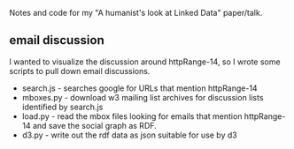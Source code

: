 Notes and code for my "A humanist's look at Linked Data" paper/talk.

email discussion
----------------

I wanted to visualize the discussion around httpRange-14, so I wrote
some scripts to pull down email discussions.

* search.js - searches google for URLs that mention httpRange-14
* mboxes.py - download w3 mailing list archives for discussion lists identified
  by search.js
* load.py - read the mbox files looking for emails that mention httpRange-14 and
  save the social graph as RDF.
* d3.py - write out the rdf data as json suitable for use by d3
